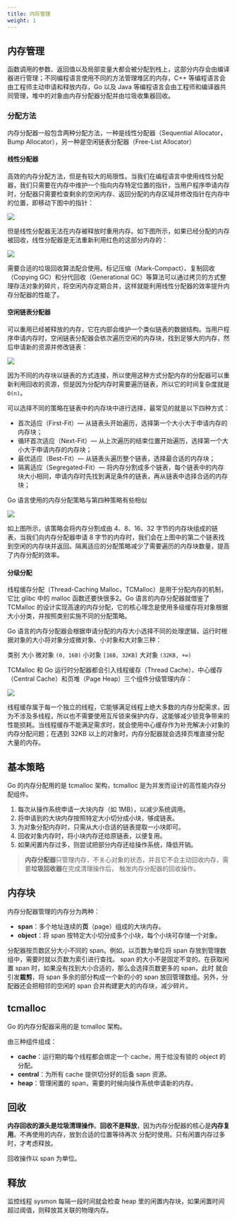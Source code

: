 ```yaml
---
title: 内存管理
weight: 1
---
```


## 内存管理

函数调用的参数、返回值以及局部变量大都会被分配到栈上，这部分内存会由编译器进行管理；不同编程语言使用不同的方法管理堆区的内存，C++ 等编程语言会由工程师主动申请和释放内存，Go 以及 Java 等编程语言会由工程师和编译器共同管理，堆中的对象由内存分配器分配并由垃圾收集器回收。

### 分配方法

内存分配器一般包含两种分配方法，一种是线性分配器（Sequential Allocator，Bump Allocator），另一种是空闲链表分配器（Free-List Allocator）

#### 线性分配器

高效的内存分配方法，但是有较大的局限性。当我们在编程语言中使用线性分配器，我们只需要在内存中维护一个指向内存特定位置的指针，当用户程序申请内存时，分配器只需要检查剩余的空闲内存、返回分配的内存区域并修改指针在内存中的位置，即移动下图中的指针：

![](bump-allocator.png)

但是线性分配器无法在内存被释放时重用内存。如下图所示，如果已经分配的内存被回收，线性分配器是无法重新利用红色的这部分内存的：

![](bump-allocator-reclaim-memory.png)

需要合适的垃圾回收算法配合使用。标记压缩（Mark-Compact）、复制回收（Copying GC）和分代回收（Generational GC）等算法可以通过拷贝的方式整理存活对象的碎片，将空闲内存定期合并，这样就能利用线性分配器的效率提升内存分配器的性能了。

#### 空闲链表分配器

可以重用已经被释放的内存，它在内部会维护一个类似链表的数据结构。当用户程序申请内存时，空闲链表分配器会依次遍历空闲的内存块，找到足够大的内存，然后申请新的资源并修改链表：

![](free-list-allocator.png)

因为不同的内存块以链表的方式连接，所以使用这种方式分配内存的分配器可以重新利用回收的资源，但是因为分配内存时需要遍历链表，所以它的时间复杂度就是 `O(n)`。

可以选择不同的策略在链表中的内存块中进行选择，最常见的就是以下四种方式：

- 首次适应（First-Fit）— 从链表头开始遍历，选择第一个大小大于申请内存的内存块；
- 循环首次适应（Next-Fit）— 从上次遍历的结束位置开始遍历，选择第一个大小大于申请内存的内存块；
- 最优适应（Best-Fit）— 从链表头遍历整个链表，选择最合适的内存块；
- 隔离适应（Segregated-Fit）— 将内存分割成多个链表，每个链表中的内存块大小相同，申请内存时先找到满足条件的链表，再从链表中选择合适的内存块；

Go 语言使用的内存分配策略与第四种策略有些相似

![](segregated-list.png)

如上图所示，该策略会将内存分割成由 4、8、16、32 字节的内存块组成的链表，当我们向内存分配器申请 8 字节的内存时，我们会在上图中的第二个链表找到空闲的内存块并返回。隔离适应的分配策略减少了需要遍历的内存块数量，提高了内存分配的效率。

#### 分级分配

线程缓存分配（Thread-Caching Malloc，TCMalloc）是用于分配内存的机制，它比 glibc 中的 malloc 函数还要快很多2。Go 语言的内存分配器就借鉴了 TCMalloc 的设计实现高速的内存分配，它的核心理念是使用多级缓存将对象根据大小分类，并按照类别实施不同的分配策略。

Go 语言的内存分配器会根据申请分配的内存大小选择不同的处理逻辑，运行时根据对象的大小将对象分成微对象、小对象和大对象三种：

类别 大小
微对象 `(0, 16B)`
小对象 `[16B, 32KB]`
大对象 `(32KB, +∞)`

TCMalloc 和 Go 运行时分配器都会引入线程缓存（Thread Cache）、中心缓存（Central Cache）和页堆（Page Heap）三个组件分级管理内存：

![](multi-level-cache.png)

线程缓存属于每一个独立的线程，它能够满足线程上绝大多数的内存分配需求，因为不涉及多线程，所以也不需要使用互斥锁来保护内存，这能够减少锁竞争带来的性能损耗。当线程缓存不能满足需求时，就会使用中心缓存作为补充解决小对象的内存分配问题；在遇到 32KB 以上的对象时，内存分配器就会选择页堆直接分配大量的内存。

## 基本策略

Go 的内存分配用的是 tcmalloc 架构，tcmalloc 是为并发而设计的高性能内存分配组件。

1. 每次从操作系统申请一大块内存（如 1MB），以减少系统调用。
2. 将申请到的大块内存按照特定大小切分成小块，够成链表。
3. 为对象分配内存时，只需从大小合适的链表提取一小块即可。
4. 回收对象内存时，将小块内存还给原链表，以便复用。
5. 如果闲置内存过多，则尝试把部分内存还给操作系统，降低开销。

> **内存分配器**只管理内存，不关心对象的状态，并且它不会主动回收内存，需要**垃圾回收器**在完成清理操作后，
触发内存分配器的回收操作。

## 内存块

内存分配器管理的内存分为两种：

- **span**：多个地址连续的**页**（page）组成的大块内存。
- **object**：将 span 按特定大小切分成多个小块，每个小块可存储一个对象。

分配器按页数区分大小不同的 span。例如，以页数为单位将 span 存放到管理数组中，需要时就以页数为索引进行查找。
span 的大小不是固定不变的。在获取闲置 span 时，如果没有找到大小合适的，那么会选择页数更多的 span，此时
就会引发**裁剪**，将 span 多余的部分构成一个新的小的 span 放回管理数组。另外，分配器还会把相邻的空闲的
 span 合并构建更大的内存块，减少碎片。

## tcmalloc

Go 的内存分配器采用的是 tcmalloc 架构。

由三种组件组成：

- **cache**：运行期的每个线程都会绑定一个 cache，用于给没有锁的 object 的分配。
- **central**：为所有 cache 提供切分好的后备 sapn 资源。
- **heap**：管理闲置的 span，需要的时候向操作系统申请新的内存。

## 回收

**内存回收的源头是垃圾清理操作**。**回收不是释放**，因为内存分配器的核心是**内存复用**。不再使用的内存，放到合适的位置等待再次
分配时使用。只有闲置内存过多时，才考虑释放。

回收操作以 span 为单位。

## 释放

监控线程 sysmon 每隔一段时间就会检查 heap 里的闲置内存块，如果闲置时间超过阈值，则释放其关联的物理内存。
